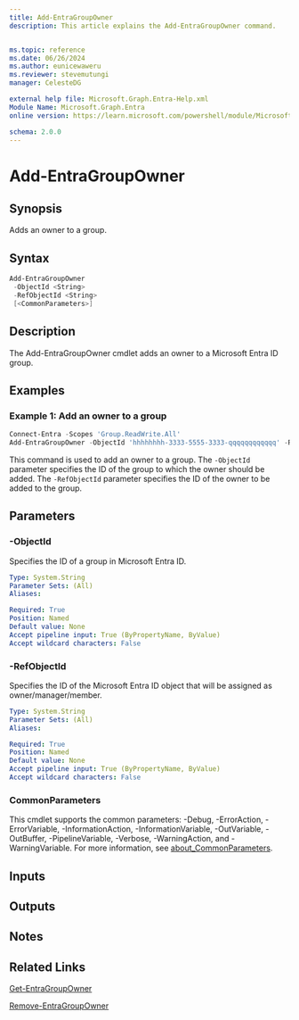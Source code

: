 ```yaml
---
title: Add-EntraGroupOwner
description: This article explains the Add-EntraGroupOwner command.


ms.topic: reference
ms.date: 06/26/2024
ms.author: eunicewaweru
ms.reviewer: stevemutungi
manager: CelesteDG

external help file: Microsoft.Graph.Entra-Help.xml
Module Name: Microsoft.Graph.Entra
online version: https://learn.microsoft.com/powershell/module/Microsoft.Graph.Entra/Add-EntraGroupOwner

schema: 2.0.0
---
```


# Add-EntraGroupOwner

## Synopsis

Adds an owner to a group.

## Syntax

```powershell
Add-EntraGroupOwner 
 -ObjectId <String> 
 -RefObjectId <String> 
 [<CommonParameters>]
```

## Description

The Add-EntraGroupOwner cmdlet adds an owner to a Microsoft Entra ID group.

## Examples

### Example 1: Add an owner to a group

```powershell
Connect-Entra -Scopes 'Group.ReadWrite.All'
Add-EntraGroupOwner -ObjectId 'hhhhhhhh-3333-5555-3333-qqqqqqqqqqqq' -RefObjectId 'bbbbbbbb-1111-2222-3333-cccccccccccc'
```

This command is used to add an owner to a group. The `-ObjectId` parameter specifies the ID of the group to which the owner should be added. The `-RefObjectId` parameter specifies the ID of the owner to be added to the group.

## Parameters

### -ObjectId

Specifies the ID of a group in Microsoft Entra ID.

```yaml
Type: System.String
Parameter Sets: (All)
Aliases:

Required: True
Position: Named
Default value: None
Accept pipeline input: True (ByPropertyName, ByValue)
Accept wildcard characters: False
```

### -RefObjectId

Specifies the ID of the Microsoft Entra ID object that will be assigned as owner/manager/member.

```yaml
Type: System.String
Parameter Sets: (All)
Aliases:

Required: True
Position: Named
Default value: None
Accept pipeline input: True (ByPropertyName, ByValue)
Accept wildcard characters: False
```

### CommonParameters

This cmdlet supports the common parameters: -Debug, -ErrorAction, -ErrorVariable, -InformationAction, -InformationVariable, -OutVariable, -OutBuffer, -PipelineVariable, -Verbose, -WarningAction, and -WarningVariable. For more information, see [about_CommonParameters](https://go.microsoft.com/fwlink/?LinkID=113216).

## Inputs

## Outputs

## Notes

## Related Links

[Get-EntraGroupOwner](Get-EntraGroupOwner.md)

[Remove-EntraGroupOwner](Remove-EntraGroupOwner.md)
